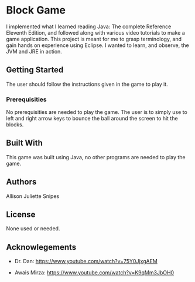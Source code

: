 # Block Game

I implemented what I learned reading Java: The complete Reference Eleventh Edition, and followed along with various video tutorials to make a game application. This project is meant for me to grasp terminology, and gain hands on experience using Eclipse. I wanted to learn, and observe, the JVM and JRE in action.

## Getting Started

The user should follow the instructions given in the game to play it.

### Prerequisities

No prerequisities are needed to play the game. The user is to simply use to left and right arrow keys to bounce the ball around the screen to hit the blocks.

## Built With

This game was built using Java, no other programs are needed to play the game.

## Authors

Allison Juliette Snipes

## License

None used or needed.

## Acknowlegements

-   Dr. Dan:
    https://www.youtube.com/watch?v=75Y0JjxgAEM

-   Awais Mirza:
    https://www.youtube.com/watch?v=K9qMm3JbOH0
